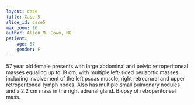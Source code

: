 ```yaml
---
layout: case
title: Case 5
slide_id: case5
max_zoom: 16
author: Allen M. Gown, MD
patient:
    age: 57
    gender: F
---
```

57 year old female presents with large abdominal and pelvic retroperitoneal masses equaling up to 19 cm, with multiple left-sided periaortic masses including involvement of the left psoas muscle, right retrocrural and upper retroperitoneal lymph nodes. Also has multiple small pulmonary nodules and a 2.2 cm mass in the right adrenal gland. Biopsy of retroperitoneal mass.
